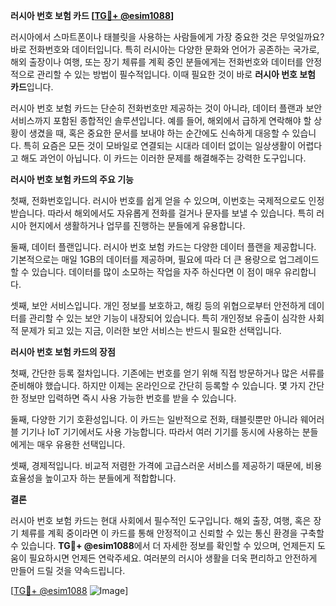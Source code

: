 **러시아 번호 보험 카드 [[TG💪+ @esim1088](https://t.me/s/esim1088)]**

러시아에서 스마트폰이나 태블릿을 사용하는 사람들에게 가장 중요한 것은 무엇일까요? 바로 전화번호와 데이터입니다. 특히 러시아는 다양한 문화와 언어가 공존하는 국가로, 해외 출장이나 여행, 또는 장기 체류를 계획 중인 분들에게는 전화번호와 데이터를 안정적으로 관리할 수 있는 방법이 필수적입니다. 이때 필요한 것이 바로 **러시아 번호 보험 카드**입니다.

러시아 번호 보험 카드는 단순히 전화번호만 제공하는 것이 아니라, 데이터 플랜과 보안 서비스까지 포함된 종합적인 솔루션입니다. 예를 들어, 해외에서 급하게 연락해야 할 상황이 생겼을 때, 혹은 중요한 문서를 보내야 하는 순간에도 신속하게 대응할 수 있습니다. 특히 요즘은 모든 것이 모바일로 연결되는 시대라 데이터 없이는 일상생활이 어렵다고 해도 과언이 아닙니다. 이 카드는 이러한 문제를 해결해주는 강력한 도구입니다.

**러시아 번호 보험 카드의 주요 기능**

첫째, 전화번호입니다. 러시아 번호를 쉽게 얻을 수 있으며, 이번호는 국제적으로도 인정받습니다. 따라서 해외에서도 자유롭게 전화를 걸거나 문자를 보낼 수 있습니다. 특히 러시아 현지에서 생활하거나 업무를 진행하는 분들에게 유용합니다.

둘째, 데이터 플랜입니다. 러시아 번호 보험 카드는 다양한 데이터 플랜을 제공합니다. 기본적으로는 매일 1GB의 데이터를 제공하며, 필요에 따라 더 큰 용량으로 업그레이드할 수 있습니다. 데이터를 많이 소모하는 작업을 자주 하신다면 이 점이 매우 유리합니다.

셋째, 보안 서비스입니다. 개인 정보를 보호하고, 해킹 등의 위협으로부터 안전하게 데이터를 관리할 수 있는 보안 기능이 내장되어 있습니다. 특히 개인정보 유출이 심각한 사회적 문제가 되고 있는 지금, 이러한 보안 서비스는 반드시 필요한 선택입니다.

**러시아 번호 보험 카드의 장점**

첫째, 간단한 등록 절차입니다. 기존에는 번호를 얻기 위해 직접 방문하거나 많은 서류를 준비해야 했습니다. 하지만 이제는 온라인으로 간단히 등록할 수 있습니다. 몇 가지 간단한 정보만 입력하면 즉시 사용 가능한 번호를 받을 수 있습니다.

둘째, 다양한 기기 호환성입니다. 이 카드는 일반적으로 전화, 태블릿뿐만 아니라 웨어러블 기기나 IoT 기기에서도 사용 가능합니다. 따라서 여러 기기를 동시에 사용하는 분들에게는 매우 유용한 선택입니다.

셋째, 경제적입니다. 비교적 저렴한 가격에 고급스러운 서비스를 제공하기 때문에, 비용 효율성을 높이고자 하는 분들에게 적합합니다.

**결론**

러시아 번호 보험 카드는 현대 사회에서 필수적인 도구입니다. 해외 출장, 여행, 혹은 장기 체류를 계획 중이라면 이 카드를 통해 안정적이고 신뢰할 수 있는 통신 환경을 구축할 수 있습니다. **TG💪+ @esim1088**에서 더 자세한 정보를 확인할 수 있으며, 언제든지 도움이 필요하시면 언제든 연락주세요. 여러분의 러시아 생활을 더욱 편리하고 안전하게 만들어 드릴 것을 약속드립니다.

[[TG💪+ @esim1088](https://t.me/s/esim1088) ![Image](https://i.postimg.cc/Y0z9fWf4/image.png)]